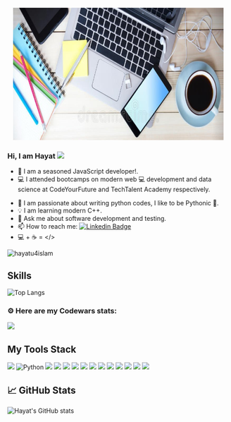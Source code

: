 <p align="center"><img width="95%" height="300px" src="https://github.com/hayatu4islam/hayatu4islam/blob/main/github_banner.jpg" /></p>

### Hi, I am Hayat <img src="https://media.giphy.com/media/hvRJCLFzcasrR4ia7z/giphy.gif" width="30px"/>

<!--
**hayatu4islam/hayatu4islam** is a ✨ _special_ ✨ repository because its `README.md` (this file) appears on your GitHub profile.

Here are some ideas to get you started:
-->
- 🔭 I am a seasoned JavaScript developer!.
- 💻 I attended bootcamps on modern web 💻 development and data science at CodeYourFuture and TechTalent Academy respectively.
<!-- - 🎓 I’m currently pursuing a PhD in Computer Science at the University of Birmingham, 🇬🇧 -->
- 💖 I am passionate about writing python codes, I like to be Pythonic 🐍.
- 💡 I am learning modern C++.
- 💬 Ask me about software development and testing.
- 📫 How to reach me: [![Linkedin Badge](https://img.shields.io/badge/-Hayat-blue?style=flat&logo=Linkedin&logoColor=white)](https://www.linkedin.com/in/hayat-adeyemo-4a049034/)
- 💻 + ☕ = </>

<p align="left"> <img src="https://komarev.com/ghpvc/?username=hayatu4islam" alt="hayatu4islam" /> </p>

## Skills
![Top Langs](https://github-readme-stats.vercel.app/api/top-langs/?username=hayatu4islam&hide_progress=true)

### ⚙ Here are my Codewars stats:

<img src= "https://www.codewars.com/users/hayatu4islam/badges/micro" width= "200"/> 


## My Tools Stack

![](https://img.shields.io/badge/JavaScript-F7DF1E?style=for-the-badge&logo=javascript&logoColor=black)
![Python](https://img.shields.io/badge/python%20-%2314354C.svg?&style=for-the-badge&logo=python&logoColor=white)
![](https://img.shields.io/badge/HTML5-E34F26?style=for-the-badge&logo=html5&logoColor=white)
![](https://img.shields.io/badge/CSS3-1572B6?style=for-the-badge&logo=css3&logoColor=white)
![](https://img.shields.io/badge/Node.js-43853D?style=for-the-badge&logo=node.js&logoColor=white)
![](https://img.shields.io/badge/Express.js-404D59?style=for-the-badge)
![](https://img.shields.io/badge/React-20232A?style=for-the-badge&logo=react&logoColor=61DAFB)
![](https://img.shields.io/badge/MySQL-00000F?style=for-the-badge&logo=mysql&logoColor=white) 
![](https://img.shields.io/badge/postgres-%23316192.svg?&style=for-the-badge&logo=postgresql&logoColor=white)
![](https://img.shields.io/badge/knex-%23316192.svg?&style=for-the-badge&logo=knex&logoColor=red)
![](https://img.shields.io/badge/miro-%23316192.svg?&style=for-the-badge&logo=miro&logoColor=black)
![](https://img.shields.io/badge/bootstrap-%23316192.svg?&style=for-the-badge&logo=bootstrap&logoColor=purple)
![](https://img.shields.io/badge/Java-%23316192.svg?&style=for-the-badge&logo=java&logoColor=blue)
![](https://img.shields.io/badge/MATLAB-%23316192.svg?&style=for-the-badge&logo=matlab&logoColor=orange)




## &#x1f4c8; GitHub Stats

![Hayat's GitHub stats](https://github-readme-stats.vercel.app/api?username=hayatu4islam&show_icons=true&theme=calm)

